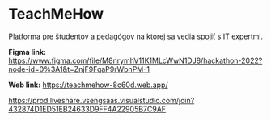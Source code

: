 # TeachMeHow
Platforma pre študentov a pedagógov na ktorej sa vedia spojiť s IT expertmi.

**Figma link:**
https://www.figma.com/file/M8nrymhV11K1MLcWwN1DJ8/hackathon-2022?node-id=0%3A1&t=ZnjF9FqaP9rWbhPM-1

**Web link:**
https://teachmehow-8c60d.web.app/

https://prod.liveshare.vsengsaas.visualstudio.com/join?432874D1ED51EB24633D9FF4A22905B7C9AF
